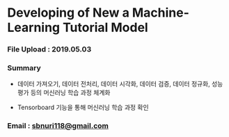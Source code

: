 # Developing of New a Machine-Learning Tutorial Model

### File Upload : 2019.05.03

### Summary

- 데이터 가져오기, 데이터 전처리, 데이터 시각화, 데이터 검증, 데이터 정규화, 성능 평가 등의 머신러닝 학습 과정 체계화

- Tensorboard 기능을 통해 머신러닝 학습 과정 확인

### Email : sbnuri118@gmail.com
